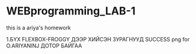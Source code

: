 # WEBprogramming_LAB-1
this is a ariya's homework


1.БҮХ FLEXBOX-FROGGY ДЭЭР ХИЙСЭН ЗУРАГНУУД SUCCESS png for O.ARIYANINJ ДОТОР БАЙГАА


